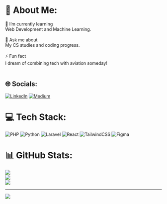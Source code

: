 # 💫 About Me:
🌱 I’m currently learning<br>Web Development and Machine Learning.<br><br>💬 Ask me about<br>My CS studies and coding progress.<br><br>⚡ Fun fact<br>I dream of combining tech with aviation someday!<br><br>


## 🌐 Socials:
[![LinkedIn](https://img.shields.io/badge/LinkedIn-%230077B5.svg?logo=linkedin&logoColor=white)](https://linkedin.com/in/amirahzubaidi) [![Medium](https://img.shields.io/badge/Medium-12100E?logo=medium&logoColor=white)](https://medium.com/@amirahzubaidi) 

# 💻 Tech Stack:
![PHP](https://img.shields.io/badge/php-%23777BB4.svg?style=for-the-badge&logo=php&logoColor=white) ![Python](https://img.shields.io/badge/python-3670A0?style=for-the-badge&logo=python&logoColor=ffdd54) ![Laravel](https://img.shields.io/badge/laravel-%23FF2D20.svg?style=for-the-badge&logo=laravel&logoColor=white) ![React](https://img.shields.io/badge/react-%2320232a.svg?style=for-the-badge&logo=react&logoColor=%2361DAFB) ![TailwindCSS](https://img.shields.io/badge/tailwindcss-%2338B2AC.svg?style=for-the-badge&logo=tailwind-css&logoColor=white) ![Figma](https://img.shields.io/badge/figma-%23F24E1E.svg?style=for-the-badge&logo=figma&logoColor=white)
# 📊 GitHub Stats:
![](https://github-readme-stats.vercel.app/api?username=amirahzubaidi&theme=transparent&hide_border=false&include_all_commits=false&count_private=false)<br/>
![](https://nirzak-streak-stats.vercel.app/?user=amirahzubaidi&theme=transparent&hide_border=false)<br/>
![](https://github-readme-stats.vercel.app/api/top-langs/?username=amirahzubaidi&theme=transparent&hide_border=false&include_all_commits=false&count_private=false&layout=compact)

---
[![](https://visitcount.itsvg.in/api?id=amirahzubaidi&icon=0&color=0)](https://visitcount.itsvg.in)

<!-- Proudly created with GPRM ( https://gprm.itsvg.in ) -->
